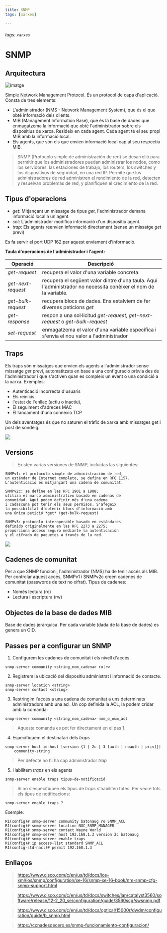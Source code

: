 ```yaml
---
title: SNMP
tags: [xarxes]

---
```


###### tags: `xarxes` 

# SNMP

## Arquitectura

![imatge](https://hackmd.io/_uploads/Bksoru_VT.png)


Simple Network Management Protocol. És un protocol de capa d'aplicació. Consta de tres elements:

* L'administrador (NMS - Network Management System), que és el que obté informació dels clients.
* MIB (Management Information Base), que és la base de dades que enmagatzema la informació que obté l'administrador sobre els dispositius de xarxa. Resideix en cada agent. Cada agent té el seu propi MIB amb la informació local.
* Els agents, que són els que envien informació local cap al seu respectiu MIB.

>SNMP (Protocolo simple de administración de red) se desarrolló para permitir que los administradores puedan administrar los nodos, como los servidores, las estaciones de trabajo, los routers, los switches y los dispositivos de seguridad, en una red IP. Permite que los administradores de red administren el rendimiento de la red, detecten y resuelvan problemas de red, y planifiquen el crecimiento de la red.

## Tipus d'operacions
* *get*: Mitjançant un missatge de tipus *get*, l'administrador demana informació local a un agent.
* *set*: L'administrador modifica informació d'un dispositiu agent.
* *trap*: Els agents reenvien informació directament (sense un missatge *get* previ)

Es fa servir el port UDP 162 per aquest enviament d'informació. 

**Taula d'operacions de l'administrador i l'agent:**

| Operació | Descripció | 
| -------- | -------- | 
| *get-request*     | recupera el valor d'una variable concreta.     | 
| *get-next-request*     | recupera el següent valor dintre d'una taula. Aquí l'administrador no necessita conèixer el nom de la variable.     | 
| *get-bulk-request*     | recupera blocs de dades. Ens estalviem de fer diverses peticions *get*     | 
| *get-response*     | respon a una sol·licitud *get-request*, *get-next-request* o *get-bulk-request*     | 
| *set-request*     | enmagatzema el valor d'una variable específica i s'envia el nou valor a l'administrador     | 

## Traps
Els traps són missatges que envien els agents a l'administrador sense missatge *get* previ, automatitzats en base a una configuració prèvia des de l'administrador i que s'activen quan es compleix un event o una condició a la xarxa. Exemples:

* Autenticació incorrecta d'usuaris
* Els reinicis
* l'estat de l'enllaç (actiu o inactiu), 
* El seguiment d'adreces MAC
* El tancament d'una connexió TCP

Un dels aventatges és que no saturen el tràfic de xarxa amb missatges get i post de sondeig.

![](https://hackmd.io/_uploads/B1UaFkTza.png)

## Versions

> Existen varias versiones de SNMP, incluidas las siguientes:

    SNMPv1: el protocolo simple de administración de red, 
    un estándar de Internet completo, se define en RFC 1157.
    L'autenticació és mitjançant una cadena de comunitat.
    
    SNMPv2c: se define en las RFC 1901 a 1908; 
    utiliza el marco administrativo basado en cadenas de
    comunidad. Aquí podem definir més d'una cadena  
    i cadascuna pot tenir els seus permisos. S'afegeix
    la possibilitat d'obtenir blocs d'informació amb 
    una única petició *get* (get-bulk-request)
    
    SNMPv3: protocolo interoperable basado en estándares 
    definido originalmente en las RFC 2273 a 2275; 
    proporciona acceso seguro mediante la autenticación 
    y el cifrado de paquetes a través de la red.

![](https://hackmd.io/_uploads/HkGOcJ6Ma.png)

## Cadenes de comunitat
Per a que SNMP funcioni, l'administrador (NMS) ha de tenir accés als MIB. Per controlar aquest accés, SNMPv1 i SNMPv2c creen cadenes de comunitat (passwords de text no xifrat). Tipus de cadenes:

* Només lectura (ro)
* Lectura i escriptura (rw)

## Objectes de la base de dades MIB
Base de dades jeràrquica. Per cada variable (dada de la base de dades) es genera un OID.

## Passes per a configurar un SNMP
1. Configurem les cadenes de comunitat i els nivell d'accés.
```
snmp-server community <string_nom_cadena> ro|rw
```
2. Registrem la ubicació del dispositiu administrat i informació de contacte.
```
snmp-server location <string>
snmp-server contact <string>
```
3. Restringim l'accés a una cadena de comunitat a uns determinats  administradors amb una acl. Un cop definida la ACL, la podem cridar amb la comanda:
```
snmp-server community <string_nom_cadena> nom_o_num_acl
```
> Aquesta comanda es pot fer directament en el pas 1.

4. Especifiquem el destinatari dels *traps*
```
snmp-server host id-host [version {1 | 2c | 3 [auth | noauth | priv]}] 
    community-string 
```
> Per defecte no hi ha cap administrador *trap*

5. Habilitem *traps* en els agents
```
snmp-server enable traps tipus-de-notificació
```
> Si no s'especifiquen els tipus de *traps* s'habiliten totes. Per veure tots els tipus de notificacions:

```
snmp-server enable traps ?
```

Exemple:
```
R1(config)# snmp-server community batonaug ro SNMP_ACL
R1(config)# snmp-server location NOC_SNMP_MANAGER
R1(config)# snmp-server contact Wayne World
R1(config)# snmp-server host 192.168.1.3 version 2c batonaug
R1(config)# snmp-server enable traps
R1(config)# ip access-list standard SNMP_ACL
R1(config-std-nacl)# permit 192.168.1.3
```

## Enllaços
> https://www.cisco.com/c/en/us/td/docs/ios-xml/ios/snmp/configuration/xe-16/snmp-xe-16-book/nm-snmp-cfg-snmp-support.html

> https://www.cisco.com/c/en/us/td/docs/switches/lan/catalyst3560/software/release/12-2_20_se/configuration/guide/3560scg/swsnmp.pdf

> https://www.cisco.com/c/en/us/td/docs/optical/15000r/dwdm/configuration/guide/b_snmp.html

> https://ccnadesdecero.es/snmp-funcionamiento-configuracion/